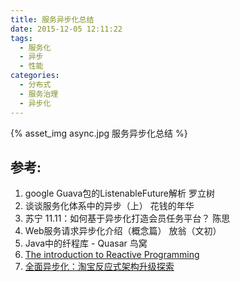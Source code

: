 ```yaml
---
title: 服务异步化总结
date: 2015-12-05 12:11:22
tags:
  - 服务化
  - 异步
  - 性能
categories:
  - 分布式 
  - 服务治理
  - 异步化   
---
```


{% asset_img  async.jpg  服务异步化总结 %}

## 参考:

1. google Guava包的ListenableFuture解析 罗立树
2. 谈谈服务化体系中的异步（上） 花钱的年华
3. 苏宁 11.11：如何基于异步化打造会员任务平台？ 陈思
4. Web服务请求异步化介绍（概念篇） 放翁（文初）
5. Java中的纤程库 - Quasar 鸟窝
6. [The introduction to Reactive Programming](https://github.com/benjycui/introrx-chinese-edition?utm_source=tuicool&utm_medium=referral)
7. [全面异步化：淘宝反应式架构升级探索](https://mp.weixin.qq.com/s/Cfg-7MzabvPOLWrrlTVXzA)
